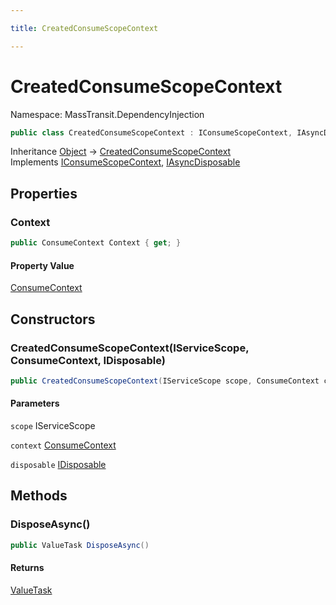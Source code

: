 ```yaml
---

title: CreatedConsumeScopeContext

---
```


# CreatedConsumeScopeContext

Namespace: MassTransit.DependencyInjection

```csharp
public class CreatedConsumeScopeContext : IConsumeScopeContext, IAsyncDisposable
```

Inheritance [Object](https://learn.microsoft.com/en-us/dotnet/api/system.object) → [CreatedConsumeScopeContext](../masstransit-dependencyinjection/createdconsumescopecontext)<br/>
Implements [IConsumeScopeContext](../masstransit-dependencyinjection/iconsumescopecontext), [IAsyncDisposable](https://learn.microsoft.com/en-us/dotnet/api/system.iasyncdisposable)

## Properties

### **Context**

```csharp
public ConsumeContext Context { get; }
```

#### Property Value

[ConsumeContext](../../masstransit-abstractions/masstransit/consumecontext)<br/>

## Constructors

### **CreatedConsumeScopeContext(IServiceScope, ConsumeContext, IDisposable)**

```csharp
public CreatedConsumeScopeContext(IServiceScope scope, ConsumeContext context, IDisposable disposable)
```

#### Parameters

`scope` IServiceScope<br/>

`context` [ConsumeContext](../../masstransit-abstractions/masstransit/consumecontext)<br/>

`disposable` [IDisposable](https://learn.microsoft.com/en-us/dotnet/api/system.idisposable)<br/>

## Methods

### **DisposeAsync()**

```csharp
public ValueTask DisposeAsync()
```

#### Returns

[ValueTask](https://learn.microsoft.com/en-us/dotnet/api/system.threading.tasks.valuetask)<br/>
